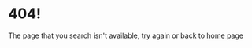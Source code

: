# 404!
The page that you search isn't available, try again or back to [home page](https://seveneaglex.github.io/)
